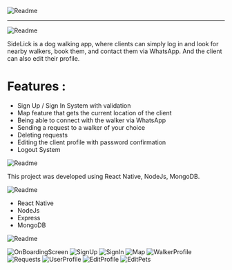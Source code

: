 ![Readme](./assets/ReadMeImages/title1.svg)

---

![Readme](./assets/ReadMeImages/title2.svg)

SideLick is a dog walking app, where clients can simply log in and look for nearby walkers, book them, and contact them via WhatsApp. And the client can also edit their profile.

# Features :

* Sign Up / Sign In System with validation
* Map feature that gets the current location of the client
* Being able to connect with the walker via WhatsApp
* Sending a request to a walker of your choice
* Deleting requests 
* Editing the client profile with password confirmation
* Logout System


![Readme](./assets/ReadMeImages/title3.svg)

This project was developed using React Native, NodeJs, MongoDB.


![Readme](./assets/ReadMeImages/title4.svg)

* React Native
* NodeJs
* Express
* MongoDB


![Readme](./assets/ReadMeImages/title5.svg)

![OnBoardingScreen](./assets/ReadMeImages/page1.png)
![SignUp](./assets/ReadMeImages/page2.png)
![SignIn](./assets/ReadMeImages/page3.png)
![Map](./assets/ReadMeImages/page4.png)
![WalkerProfile](./assets/ReadMeImages/page4a.png)
![Requests](./assets/ReadMeImages/page5.png)
![UserProfile](./assets/ReadMeImages/page6.png)
![EditProfile](./assets/ReadMeImages/page6a.png)
![EditPets](./assets/ReadMeImages/page6b.png)














